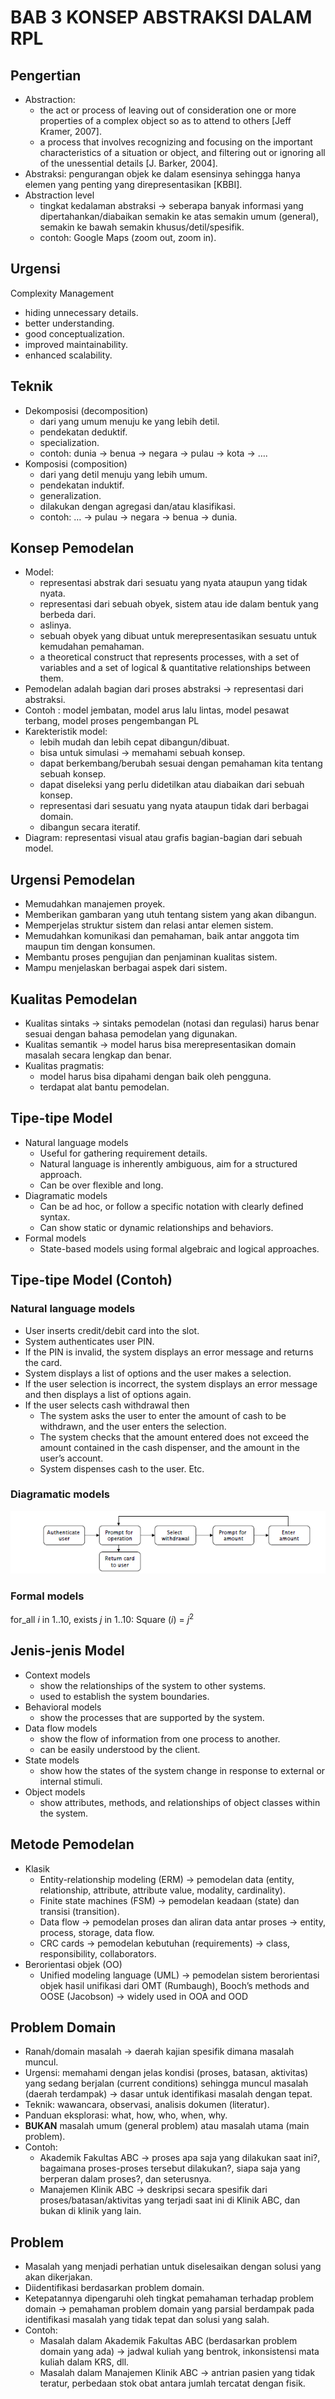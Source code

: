 # BAB 3 KONSEP ABSTRAKSI DALAM RPL

## Pengertian

- Abstraction:
  - the act or process of leaving out of consideration one or more properties of a complex object so as to attend to others [Jeff Kramer, 2007].
  - a process that involves recognizing and focusing on the important characteristics of a situation or object, and filtering out or ignoring all of the unessential details [J. Barker, 2004].
- Abstraksi: pengurangan objek ke dalam esensinya sehingga hanya elemen yang penting yang direpresentasikan [KBBI].
- Abstraction level
  - tingkat kedalaman abstraksi -> seberapa banyak informasi yang dipertahankan/diabaikan semakin ke atas semakin umum (general), semakin ke bawah semakin khusus/detil/spesifik.
  - contoh: Google Maps (zoom out, zoom in).

## Urgensi

Complexity Management

- hiding unnecessary details.
- better understanding.
- good conceptualization.
- improved maintainability.
- enhanced scalability.

## Teknik

- Dekomposisi (decomposition)
  - dari yang umum menuju ke yang lebih detil.
  - pendekatan deduktif.
  - specialization.
  - contoh: dunia -> benua -> negara -> pulau -> kota -> ….
- Komposisi (composition)
  - dari yang detil menuju yang lebih umum.
  - pendekatan induktif.
  - generalization.
  - dilakukan dengan agregasi dan/atau klasifikasi.
  - contoh: … -> pulau -> negara -> benua -> dunia.

## Konsep Pemodelan

- Model:
  - representasi abstrak dari sesuatu yang nyata ataupun yang tidak nyata.
  - representasi dari sebuah obyek, sistem atau ide dalam bentuk yang berbeda dari.
  - aslinya.
  - sebuah obyek yang dibuat untuk merepresentasikan sesuatu untuk kemudahan pemahaman.
  - a theoretical construct that represents processes, with a set of variables and a set of logical & quantitative relationships between them.
- Pemodelan adalah bagian dari proses abstraksi -> representasi dari abstraksi.
- Contoh : model jembatan, model arus lalu lintas, model pesawat terbang, model proses pengembangan PL
- Karekteristik model:
  - lebih mudah dan lebih cepat dibangun/dibuat.
  - bisa untuk simulasi -> memahami sebuah konsep.
  - dapat berkembang/berubah sesuai dengan pemahaman kita tentang sebuah konsep.
  - dapat diseleksi yang perlu didetilkan atau diabaikan dari sebuah konsep.
  - representasi dari sesuatu yang nyata ataupun tidak dari berbagai domain.
  - dibangun secara iteratif.
- Diagram: representasi visual atau grafis bagian-bagian dari sebuah model.

## Urgensi Pemodelan

- Memudahkan manajemen proyek.
- Memberikan gambaran yang utuh tentang sistem yang akan dibangun.
- Memperjelas struktur sistem dan relasi antar elemen sistem.
- Memudahkan komunikasi dan pemahaman, baik antar anggota tim maupun tim dengan konsumen.
- Membantu proses pengujian dan penjaminan kualitas sistem.
- Mampu menjelaskan berbagai aspek dari sistem.

## Kualitas Pemodelan

- Kualitas sintaks -> sintaks pemodelan (notasi dan regulasi) harus benar sesuai dengan bahasa pemodelan yang digunakan.
- Kualitas semantik -> model harus bisa merepresentasikan domain masalah secara lengkap dan benar.
- Kualitas pragmatis:
  - model harus bisa dipahami dengan baik oleh pengguna.
  - terdapat alat bantu pemodelan.

## Tipe-tipe Model

- Natural language models
  - Useful for gathering requirement details.
  - Natural language is inherently ambiguous, aim for a structured approach.
  - Can be over flexible and long.
- Diagramatic models
  - Can be ad hoc, or follow a specific notation with clearly defined syntax.
  - Can show static or dynamic relationships and behaviors.
- Formal models
  - State-based models using formal algebraic and logical approaches.

## Tipe-tipe Model (Contoh)

### Natural language models

- User inserts credit/debit card into the slot.
- System authenticates user PIN.
- If the PIN is invalid, the system displays an error message and returns the card.
- System displays a list of options and the user makes a selection.
- If the user selection is incorrect, the system displays an error message and then displays a list of options again.
- If the user selects cash withdrawal then
  - The system asks the user to enter the amount of cash to be withdrawn, and the user enters the selection.
  - The system checks that the amount entered does not exceed the amount contained in the cash dispenser, and the amount in the user’s account.
  - System dispenses cash to the user.
Etc.

### Diagramatic models

![Diagramatic Models](https://github.com/SyafaHadyan/learn/blob/main/src/Note/Rekayasa%20Perangkat%20Lunak/Pictures/Bab%203/DiagramaticModels.png)

### Formal models

for_all $i$ in 1..10, exists $j$ in 1..10: Square $(i)$ = $j^2$

## Jenis-jenis Model

- Context models
  - show the relationships of the system to other systems.
  - used to establish the system boundaries.
- Behavioral models
  - show the processes that are supported by the system.
- Data flow models
  - show the flow of information from one process to another.
  - can be easily understood by the client.
- State models
  - show how the states of the system change in response to external or internal stimuli.
- Object models
  - show attributes, methods, and relationships of object classes within the system.

## Metode Pemodelan

- Klasik
  - Entity-relationship modeling (ERM) -> pemodelan data (entity, relationship, attribute, attribute value, modality, cardinality).
  - Finite state machines (FSM) -> pemodelan keadaan (state) dan transisi (transition).
  - Data flow -> pemodelan proses dan aliran data antar proses -> entity, process, storage, data flow.
  - CRC cards -> pemodelan kebutuhan (requirements) -> class, responsibility, collaborators.
- Berorientasi objek (OO)
  - Unified modeling language (UML) -> pemodelan sistem berorientasi objek hasil unifikasi dari OMT (Rumbaugh), Booch’s methods and OOSE (Jacobson) -> widely used in OOA and OOD

## Problem Domain

- Ranah/domain masalah -> daerah kajian spesifik dimana masalah muncul.
- Urgensi: memahami dengan jelas kondisi (proses, batasan, aktivitas) yang sedang berjalan (current conditions) sehingga muncul masalah (daerah terdampak) -> dasar untuk identifikasi masalah dengan tepat.
- Teknik: wawancara, observasi, analisis dokumen (literatur).
- Panduan eksplorasi: what, how, who, when, why.
- **BUKAN** masalah umum (general problem) atau masalah utama (main problem).
- Contoh:
  - Akademik Fakultas ABC -> proses apa saja yang dilakukan saat ini?, bagaimana proses-proses
tersebut dilakukan?, siapa saja yang berperan dalam proses?, dan seterusnya.
  - Manajemen Klinik ABC -> deskripsi secara spesifik dari proses/batasan/aktivitas yang terjadi saat
ini di Klinik ABC, dan bukan di klinik yang lain.

## Problem

- Masalah yang menjadi perhatian untuk diselesaikan dengan solusi yang akan dikerjakan.
- Diidentifikasi berdasarkan problem domain.
- Ketepatannya dipengaruhi oleh tingkat pemahaman terhadap problem domain -> pemahaman problem domain yang parsial berdampak pada identifikasi masalah yang tidak tepat dan solusi yang salah.
- Contoh:
  - Masalah dalam Akademik Fakultas ABC (berdasarkan problem domain yang ada) -> jadwal kuliah yang bentrok, inkonsistensi mata kuliah dalam KRS, dll.
  - Masalah dalam Manajemen Klinik ABC -> antrian pasien yang tidak teratur, perbedaan stok obat antara jumlah tercatat dengan fisik.
